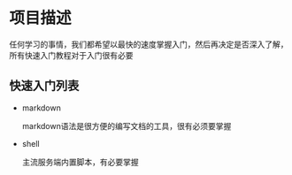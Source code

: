 项目描述
================

任何学习的事情，我们都希望以最快的速度掌握入门，然后再决定是否深入了解，所有快速入门教程对于入门很有必要

快速入门列表
----------

* markdown

  markdown语法是很方便的编写文档的工具，很有必须要掌握

* shell

  主流服务端内置脚本，有必要掌握

